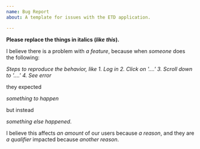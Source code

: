 ```yaml
---
name: Bug Report
about: A template for issues with the ETD application.

---
```


**Please replace the things in italics (_like this_).**

I believe there is a problem with _a feature_, because when _someone_ does the following:

_Steps to reproduce the behavior, like_
_1. Log in_
_2. Click on '....'_
_3. Scroll down to '....'_
_4. See error_

they expected 

_something to happen_

but instead

_something else happened_.

I believe this affects _an amount_ of our users because _a reason_, and they are _a qualifier_ impacted because _another reason_.
